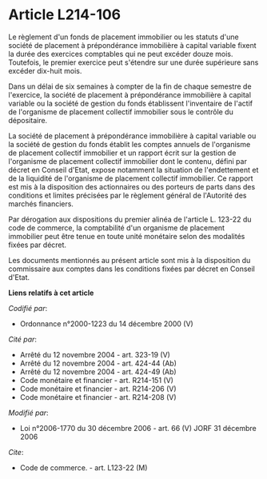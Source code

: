 # Article L214-106

Le règlement d'un fonds de placement immobilier ou les statuts d'une société de placement à prépondérance immobilière à
capital variable fixent la durée des exercices comptables qui ne peut excéder douze mois. Toutefois, le premier exercice peut
s'étendre sur une durée supérieure sans excéder dix-huit mois.

Dans un délai de six semaines à compter de la fin de chaque semestre de l'exercice, la société de placement à prépondérance
immobilière à capital variable ou la société de gestion du fonds établissent l'inventaire de l'actif de l'organisme de
placement collectif immobilier sous le contrôle du dépositaire.

La société de placement à prépondérance immobilière à capital variable ou la société de gestion du fonds établit les comptes
annuels de l'organisme de placement collectif immobilier et un rapport écrit sur la gestion de l'organisme de placement
collectif immobilier dont le contenu, défini par décret en Conseil d'Etat, expose notamment la situation de l'endettement et
de la liquidité de l'organisme de placement collectif immobilier. Ce rapport est mis à la disposition des actionnaires ou des
porteurs de parts dans des conditions et limites précisées par le règlement général de l'Autorité des marchés financiers.

Par dérogation aux dispositions du premier alinéa de l'article L. 123-22 du code de commerce, la comptabilité d'un organisme
de placement immobilier peut être tenue en toute unité monétaire selon des modalités fixées par décret.

Les documents mentionnés au présent article sont mis à la disposition du commissaire aux comptes dans les conditions fixées
par décret en Conseil d'Etat.

**Liens relatifs à cet article**

_Codifié par_:

  - Ordonnance n°2000-1223 du 14 décembre 2000 (V)

_Cité par_:

  - Arrêté du 12 novembre 2004 - art. 323-19 (V)
  - Arrêté du 12 novembre 2004 - art. 424-44 (Ab)
  - Arrêté du 12 novembre 2004 - art. 424-49 (Ab)
  - Code monétaire et financier - art. R214-151 (V)
  - Code monétaire et financier - art. R214-206 (V)
  - Code monétaire et financier - art. R214-208 (V)

_Modifié par_:

  - Loi n°2006-1770 du 30 décembre 2006 - art. 66 (V) JORF 31 décembre 2006

_Cite_:

  - Code de commerce. - art. L123-22 (M)
